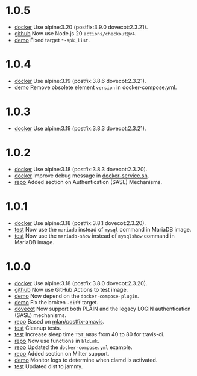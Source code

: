 # 1.0.5

- [docker](Makefile) Use alpine:3.20 (postfix:3.9.0 dovecot:2.3.21).
- [github](.github/workflows/testimage.yml) Now use Node.js 20 `actions/checkout@v4`.
- [demo](demo) Fixed target `*-apk_list`.

# 1.0.4

- [docker](Makefile) Use alpine:3.19 (postfix:3.8.6 dovecot:2.3.21).
- [demo](demo/docker-compose.yml) Remove obsolete element `version` in docker-compose.yml.

# 1.0.3

- [docker](Makefile) Use alpine:3.19 (postfix:3.8.3 dovecot:2.3.21).

# 1.0.2

- [docker](Makefile) Use alpine:3.18 (postfix:3.8.3 dovecot:2.3.20).
- [docker](src/docker) Improve debug message in [docker-service.sh](src/docker/bin/docker-service.sh).
- [repo](README.md) Added section on Authentication (SASL) Mechanisms.

# 1.0.1

- [docker](Makefile) Use alpine:3.18 (postfix:3.8.1 dovecot:2.3.20).
- [test](test/Makefile) Now use the `mariadb` instead of `mysql` command in MariaDB image.
- [test](demo/Makefile) Now use the `mariadb-show` instead of `mysqlshow` command in MariaDB image.

# 1.0.0

- [docker](Makefile) Use alpine:3.18 (postfix:3.8.0 dovecot:2.3.20).
- [github](.github/workflows/testimage.yml) Now use GitHub Actions to test image.
- [demo](demo/Makefile) Now depend on the `docker-compose-plugin`.
- [demo](demo/Makefile) Fix the broken `-diff` target.
- [dovecot](src/dovecot/entry.d/10-dovecot-common) Now support both PLAIN and the legacy LOGIN authentication (SASL) mechanisms.
- [repo](.) Based on [mlan/postfix-amavis](https://github.com/mlan/docker-postfix).
- [test](test) Cleanup tests.
- [test](test/Makefile) Increase sleep time `TST_W8DB` from 40 to 80 for travis-ci.
- [repo](Makefile) Now use functions in `bld.mk`.
- [repo](README.md) Updated the `docker-compose.yml` example.
- [repo](README.md) Added section on Milter support.
- [demo](demo/Makefile) Monitor logs to determine when clamd is activated.
- [test](.travis.yml) Updated dist to jammy.
